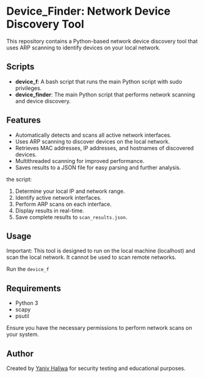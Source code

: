 # Device_Finder: Network Device Discovery Tool

This repository contains a Python-based network device discovery tool that uses ARP scanning to identify devices on your local network.
 

## Scripts

- **device_f**: A bash script that runs the main Python script with sudo privileges.
- **device_finder**: The main Python script that performs network scanning and device discovery.

## Features

- Automatically detects and scans all active network interfaces.
- Uses ARP scanning to discover devices on the local network.
- Retrieves MAC addresses, IP addresses, and hostnames of discovered devices.
- Multithreaded scanning for improved performance.
- Saves results to a JSON file for easy parsing and further analysis.

the script:
1. Determine your local IP and network range.
2. Identify active network interfaces.
3. Perform ARP scans on each interface.
4. Display results in real-time.
5. Save complete results to `scan_results.json`.

## Usage
Important: This tool is designed to run on the local machine (localhost) and scan the local network. It cannot be used to scan remote networks.

Run the `device_f`  

## Requirements

- Python 3
- scapy
- psutil

Ensure you have the necessary permissions to perform network scans on your system.

## Author

Created by [Yaniv Haliwa](https://github.com/YanivHaliwa) for security testing and educational purposes.



